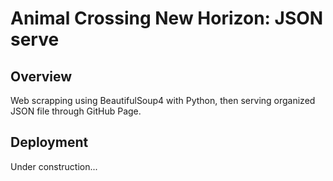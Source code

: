 # Animal Crossing New Horizon: JSON serve

## Overview

Web scrapping using BeautifulSoup4 with Python, then serving organized JSON file through GitHub Page.

## Deployment

Under construction...
